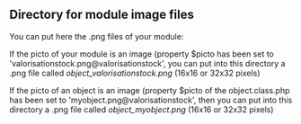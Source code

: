 
Directory for module image files
--------------------------------

You can put here the .png files of your module:


If the picto of your module is an image (property $picto has been set to 'valorisationstock.png@valorisationstock', you can put into this
directory a .png file called *object_valorisationstock.png* (16x16 or 32x32 pixels)


If the picto of an object is an image (property $picto of the object.class.php has been set to 'myobject.png@valorisationstock', then you can put into this
directory a .png file called *object_myobject.png* (16x16 or 32x32 pixels)

